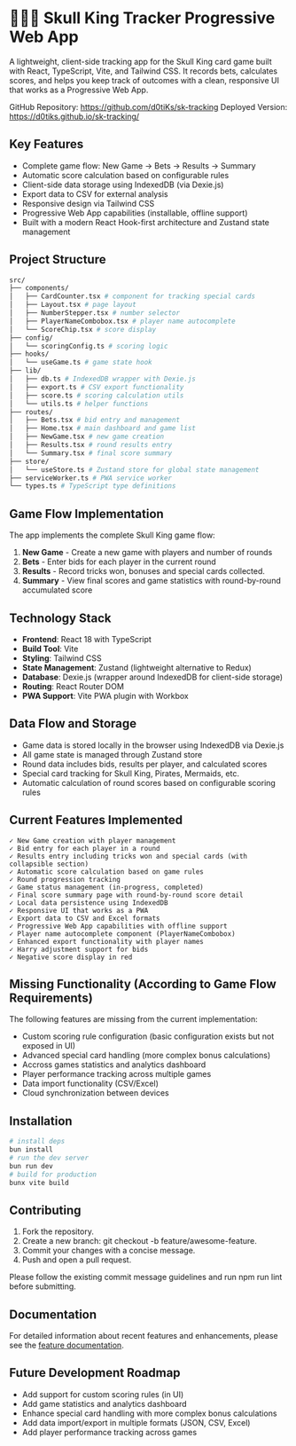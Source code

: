 # 📓💀👑 Skull King Tracker Progressive Web App
A lightweight, client-side tracking app for the Skull King card game built with React, TypeScript, Vite, and Tailwind CSS. It records bets, calculates scores, and helps you keep track of outcomes with a clean, responsive UI that works as a Progressive Web App.

GitHub Repository: https://github.com/d0tiKs/sk-tracking
Deployed Version: https://d0tiks.github.io/sk-tracking/

## Key Features

- Complete game flow: New Game → Bets → Results → Summary
- Automatic score calculation based on configurable rules
- Client-side data storage using IndexedDB (via Dexie.js)
- Export data to CSV for external analysis
- Responsive design via Tailwind CSS
- Progressive Web App capabilities (installable, offline support)
- Built with a modern React Hook-first architecture and Zustand state management

## Project Structure

```sh
src/
├── components/
│   ├── CardCounter.tsx # component for tracking special cards
│   ├── Layout.tsx # page layout
│   ├── NumberStepper.tsx # number selector
│   ├── PlayerNameCombobox.tsx # player name autocomplete
│   └── ScoreChip.tsx # score display
├── config/
│   └── scoringConfig.ts # scoring logic
├── hooks/
│   └── useGame.ts # game state hook
├── lib/
│   ├── db.ts # IndexedDB wrapper with Dexie.js
│   ├── export.ts # CSV export functionality
│   ├── score.ts # scoring calculation utils
│   └── utils.ts # helper functions
├── routes/
│   ├── Bets.tsx # bid entry and management
│   ├── Home.tsx # main dashboard and game list
│   ├── NewGame.tsx # new game creation
│   ├── Results.tsx # round results entry
│   └── Summary.tsx # final score summary
├── store/
│   └── useStore.ts # Zustand store for global state management
├── serviceWorker.ts # PWA service worker
└── types.ts # TypeScript type definitions
```

## Game Flow Implementation

The app implements the complete Skull King game flow:

1. **New Game** - Create a new game with players and number of rounds
2. **Bets** - Enter bids for each player in the current round
3. **Results** - Record tricks won, bonuses and special cards collected.
4. **Summary** - View final scores and game statistics with round-by-round accumulated score

## Technology Stack

- **Frontend**: React 18 with TypeScript
- **Build Tool**: Vite
- **Styling**: Tailwind CSS
- **State Management**: Zustand (lightweight alternative to Redux)
- **Database**: Dexie.js (wrapper around IndexedDB for client-side storage)
- **Routing**: React Router DOM
- **PWA Support**: Vite PWA plugin with Workbox

## Data Flow and Storage

- Game data is stored locally in the browser using IndexedDB via Dexie.js
- All game state is managed through Zustand store
- Round data includes bids, results per player, and calculated scores
- Special card tracking for Skull King, Pirates, Mermaids, etc.
- Automatic calculation of round scores based on configurable scoring rules

## Current Features Implemented

    ✓ New Game creation with player management
    ✓ Bid entry for each player in a round
    ✓ Results entry including tricks won and special cards (with collapsible section)
    ✓ Automatic score calculation based on game rules
    ✓ Round progression tracking
    ✓ Game status management (in-progress, completed)
    ✓ Final score summary page with round-by-round score detail
    ✓ Local data persistence using IndexedDB
    ✓ Responsive UI that works as a PWA
    ✓ Export data to CSV and Excel formats
    ✓ Progressive Web App capabilities with offline support
    ✓ Player name autocomplete component (PlayerNameCombobox)
    ✓ Enhanced export functionality with player names
    ✓ Harry adjustment support for bids
    ✓ Negative score display in red

## Missing Functionality (According to Game Flow Requirements)

The following features are missing from the current implementation:

- Custom scoring rule configuration (basic configuration exists but not exposed in UI)
- Advanced special card handling (more complex bonus calculations)
- Accross games statistics and analytics dashboard
- Player performance tracking across multiple games
- Data import functionality (CSV/Excel)
- Cloud synchronization between devices

## Installation

```bash
# install deps
bun install
# run the dev server
bun run dev
# build for production
bunx vite build
```
## Contributing

1. Fork the repository.
2. Create a new branch: git checkout -b feature/awesome-feature.
3. Commit your changes with a concise message.
4. Push and open a pull request.

Please follow the existing commit message guidelines and run npm run lint before submitting.

## Documentation

For detailed information about recent features and enhancements, please see the [feature documentation](assistant/feature-documentation.md).

## Future Development Roadmap

- Add support for custom scoring rules (in UI)
- Add game statistics and analytics dashboard
- Enhance special card handling with more complex bonus calculations
- Add data import/export in multiple formats (JSON, CSV, Excel)
- Add player performance tracking across games